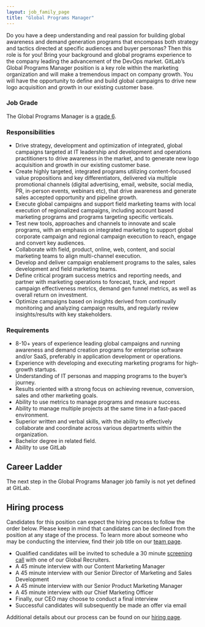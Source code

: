 ```yaml
---
layout: job_family_page
title: "Global Programs Manager"
---
```


Do you have a deep understanding and real passion for building global awareness and demand generation programs that encompass both strategy and tactics directed at specific audiences and buyer personas? Then this role is for you! Bring your background and global programs experience to the company leading the advancement of the DevOps market. GitLab’s Global Programs Manager position is a key role within the marketing organization and will make a tremendous impact on company growth. You will have the opportunity to define and build global campaigns to drive new logo acquisition and growth in our existing customer base.

### Job Grade 

The Global Programs Manager is a [grade 6](/handbook/total-rewards/compensation/compensation-calculator/#gitlab-job-grades).

### Responsibilities

* Drive strategy, development and optimization of integrated, global campaigns targeted at IT leadership and development and operations practitioners to drive awareness in the market, and to generate new logo acquisition and growth in our existing customer base.
* Create highly targeted, integrated programs utilizing content-focused value propositions and key differentiators, delivered via multiple promotional channels (digital advertising, email, website, social media, PR, in-person events, webinars etc), that drive awareness and generate sales accepted opportunity and pipeline growth.
* Execute global campaigns and support field marketing teams with local execution of regionalized campaigns, including account based marketing programs and programs targeting specific verticals.
* Test new tools, approaches and channels to innovate and scale programs, with an emphasis on integrated marketing to support global corporate campaign and regional campaign execution to reach, engage and convert key audiences.
* Collaborate with field, product, online, web, content, and social marketing teams to align multi-channel execution.
* Develop and deliver campaign enablement programs to the sales, sales development and field marketing teams.
* Define critical program success metrics and reporting needs, and partner with marketing operations to forecast, track, and report campaign effectiveness metrics, demand gen funnel metrics, as well as overall return on investment.
* Optimize campaigns based on insights derived from continually monitoring and analyzing campaign results, and regularly review insights/results with key stakeholders.

### Requirements

* 8-10+ years of experience leading global campaigns and running awareness and demand creation programs for enterprise software and/or SaaS, preferably in application development or operations.
* Experience with developing and executing marketing programs for high-growth startups.
* Understanding of IT personas and mapping programs to the buyer’s journey.
* Results oriented with a strong focus on achieving revenue, conversion, sales and other marketing goals.
* Ability to use metrics to manage programs and measure success.
* Ability to manage multiple projects at the same time in a fast-paced environment.
* Superior written and verbal skills, with the ability to effectively collaborate and coordinate across various departments within the organization.
* Bachelor degree in related field.
* Ability to use GitLab

## Career Ladder

The next step in the Global Programs Manager job family is not yet defined at GitLab.     

## Hiring process

Candidates for this position can expect the hiring process to follow the order below. Please keep in mind that candidates can be declined from the position at any stage of the process. To learn more about someone who may be conducting the interview, find their job title on our [team page](/company/team/).

* Qualified candidates will be invited to schedule a 30 minute [screening call](/handbook/hiring/interviewing/#screening-call) with one of our Global Recruiters.
* A 45 minute interview with our Content Marketing Manager
* A 45 minute interview with our Senior Director of Marketing and Sales Development
* A 45 minute interview with our Senior Product Marketing Manager
* A 45 minute interview with our Chief Marketing Officer
* Finally, our CEO may choose to conduct a final interview
* Successful candidates will subsequently be made an offer via email

Additional details about our process can be found on our [hiring page](/handbook/hiring).
